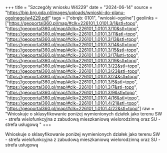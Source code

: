 +++
title = "Szczegóły wniosku W4229"
date = "2024-06-14"
source = "https://bip.brg.gda.pl/images/uploads/wnioski-do-planu-ogolnego/w4229.pdf"
tags = ["obręb: 0101", "wnioski-ogolne"]
geolinks = ["https://geoportal360.pl/map/#clk=226101_1.0101.3/1&stl=topo", "https://geoportal360.pl/map/#clk=226101_1.0101.3/10&stl=topo", "https://geoportal360.pl/map/#clk=226101_1.0101.3/11&stl=topo", "https://geoportal360.pl/map/#clk=226101_1.0101.3/13&stl=topo", "https://geoportal360.pl/map/#clk=226101_1.0101.3/14&stl=topo", "https://geoportal360.pl/map/#clk=226101_1.0101.3/15&stl=topo", "https://geoportal360.pl/map/#clk=226101_1.0101.3/17&stl=topo", "https://geoportal360.pl/map/#clk=226101_1.0101.3/19&stl=topo", "https://geoportal360.pl/map/#clk=226101_1.0101.3/22&stl=topo", "https://geoportal360.pl/map/#clk=226101_1.0101.3/23&stl=topo", "https://geoportal360.pl/map/#clk=226101_1.0101.3/24&stl=topo", "https://geoportal360.pl/map/#clk=226101_1.0101.3/5&stl=topo", "https://geoportal360.pl/map/#clk=226101_1.0101.3/7&stl=topo", "https://geoportal360.pl/map/#clk=226101_1.0101.3/9&stl=topo", "https://geoportal360.pl/map/#clk=226101_1.0101.4/16&stl=topo", "https://geoportal360.pl/map/#clk=226101_1.0101.4/21&stl=topo", "https://geoportal360.pl/map/#clk=226101_1.0101.4/22&stl=topo"]
raw = "Wnioskuje o sklasyfikowanie poniżej wymienionych działek jako terenu SW - strefa wielofunkcyjna z zabudową mieszkaniową wielorodzinną oraz SU - strefa usługową "
+++

Wnioskuje o sklasyfikowanie poniżej wymienionych działek jako terenu SW - strefa
wielofunkcyjna z zabudową mieszkaniową wielorodzinną oraz SU - strefa usługową



